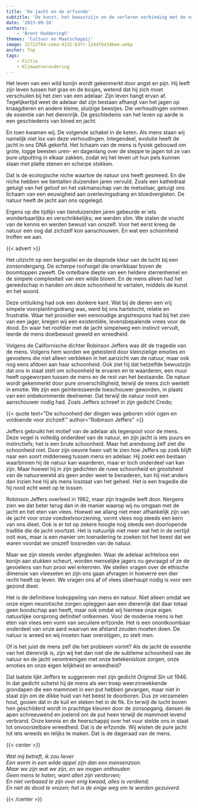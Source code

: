 ```yaml
---
title: 'De jacht en de erfzonde'
subtitle: 'De kunst, het bewustzijn en de verloren verbinding met de natuur'
date: '2023-09-18'
authors:
    - 'Brent Hadderingh'
themes: 'Cultuur en Maatschappij'
image: 32722f84-ceea-4332-b3fc-1244f6e34bee.webp
anchor: Top
tags:
    - Fictie
    - Klimaatverandering
---
```


Het leven van een wild konijn wordt gekenmerkt door angst en pijn. Hij leeft zijn leven tussen het gras en de bosjes, wetend dat hij zich moet verschuilen bij het zien van een adelaar. Zijn leven hangt ervan af. Tegelijkertijd weet de adelaar dat zijn bestaan afhangt van het jagen op knaagdieren en andere kleine, pluizige beestjes. Die verhoudingen vormen de essentie van het dierenrijk. De geschiedenis van het leven op aarde is een geschiedenis van bloed en jacht.

En toen kwamen wij. De volgende schakel in de keten. Als mens staan wij namelijk niet los van deze verhoudingen. Integendeel, evolutie heeft de jacht in ons DNA gekerfd. Het lichaam van de mens is fysiek gebouwd om grote, logge beesten uren- en dagenlang over de steppe te jagen tot ze van pure uitputting in elkaar zakken, zodat wij het leven uit hun pels kunnen slaan met platte stenen en scherpe stokken.

Dat is de ecologische niche waartoe de natuur ons heeft gesmeed. En die niche hebben we tientallen duizenden jaren vervuld. Zoals een kathedraal getuigt van het geloof en het vakmanschap van de metselaar, getuigt ons lichaam van een eeuwigheid aan overlevingsdrang en bloedvergieten. De natuur heeft de jacht aan ons opgelegd.

Ergens op die tijdlijn van tienduizenden jaren gebeurde er iets wonderbaarlijks en verschrikkelijks; we werden slim. We stalen de vrucht van de kennis en werden bewust van onszelf. Voor het eerst kreeg de natuur een oog dat zichzelf kon aanschouwen. En wat een schoonheid troffen we aan.

{{< advert >}}

Het uitzicht op een bergvallei en de dieprode kleur van de lucht bij een zonsondergang. De scherpe roofvogel die onwrikbaar boven de boomtoppen zweeft. De ontelbare diepte van een heldere sterrenhemel en de simpele complexiteit van een wilde bloem. En de mens alleen had het gereedschap in handen om deze schoonheid te vertalen, middels de kunst en het woord.

Deze ontluiking had ook een donkere kant. Wat bij de dieren een vrij simpele voorplantingsdrang was, werd bij ons hartstocht, relatie en frustratie. Waar het prooidier een eenvoudige angstrespons had bij het zien van een jager, kregen wij een existentiële, levensbepalende vrees voor de dood. En waar het roofdier met de jacht simpelweg een instinct vervult, leerde de mens doelbewust geweld en wreedheid.

Volgens de Californische dichter Robinson Jeffers was dit de tragedie van de mens. Volgens hem worden we geteisterd door kleinzielige emoties en gevoelens die niet alleen verbleken in het aanzicht van de natuur, maar ook nog eens afdoen aan haar schoonheid. Ook ziet hij dat hetzelfde bewustzijn dat ons in staat stelt om schoonheid te ervaren en te waarderen, een muur heeft opgeworpen tussen de mens en de rest van het bestaande. De natuur wordt gekenmerkt door pure onverschilligheid, terwijl de mens zich wentelt in emotie. We zijn een geïnteresseerde toeschouwer geworden, in plaats van een onbekommerde deelnemer. Dat terwijl de natuur nooit een aanschouwer nodig had. Zoals Jeffers schreef in zijn gedicht Credo;

{{< quote text="De schoonheid der dingen was geboren vóór ogen en voldoende voor zichzelf." author="Robinson Jeffers" >}}

Jeffers gebruikt het motief van de adelaar als tegenpool voor de mens. Deze vogel is volledig onderdeel van de natuur, en zijn jacht is iets puurs en instinctiefs; het is een brute schoonheid. Maar het arendsoog zelf ziet die schoonheid niet. Door zijn oeuvre heen valt te zien hoe Jeffers op zoek blijft naar een soort middenweg tussen mens en adelaar. Hij zoekt een bestaan waarbinnen hij de natuur kan waarderen, maar er toch onderdeel van kan zijn. Maar hoewel hij in zijn gedichten de ruwe schoonheid en grootsheid van de natuurwereld als geen ander weet te benaderen, kan hij niet anders dan inzien hoe hij als mens losstaat van het geheel. Het is een tragedie die hij nooit echt weet op te lossen.

Robinson Jeffers overleed in 1962, maar zijn tragedie leeft door. Nergens zien we dat beter terug dan in de manier waarop wij nu omgaan met de jacht en het eten van vlees. Hoewel we allang niet meer afhankelijk zijn van de jacht voor onze voedselvoorziening, vormt vlees nog steeds een kern van ons dieet. Ook is er tot op zekere hoogte nog steeds een doorlopende traditie die de jacht voortzet. Het is natuurlijk niet meer wat het in de oertijd ooit was, maar is een manier om toenadering te zoeken tot het beest dat we waren voordat we onszelf lossneden van de natuur.

Maar we zijn steeds verder afgegleden. Waar de adelaar achteloos een konijn aan stukken scheurt, worden menselijke jagers nu gevraagd of ze de gevoelens van hun prooi wel erkennen. We stellen vragen over de ethische dimensie van vleeseten en zijn ons gaan afvragen in hoeverre een dier recht heeft op leven. We vragen ons af of vlees überhaupt nodig is voor een gezond dieet.

Het is de definitieve loskoppeling van mens en natuur. Niet alleen omdat we onze eigen neurotische zorgen opleggen aan een dierenrijk dat daar totaal geen boodschap aan heeft, maar ook omdat wij hiermee onze eigen natuurlijke oorsprong definitief ontkennen. Voor de moderne mens is het eten van vlees een vorm van seculiere erfzonde. Het is een onontkoombaar onderdeel van onze aard waarvan we afstand zouden moeten doen. De natuur is wreed en wij moeten haar overstijgen, zo stelt men.

Of is het juist de mens zelf die het probleem vormt? Als de jacht de essentie van het dierenrijk is, zijn wij het dan niet die de sublieme schoonheid van de natuur en de jacht verontreinigen met onze betekenisloze zorgen, onze emoties en onze eigen lelijkheid en wreedheid?

Dat laatste lijkt Jeffers te suggereren met zijn gedicht *Original Sin* uit 1946. In dat gedicht schetst hij de mens als een troep weerzinwekkende grondapen die een mammoet in een put hebben gevangen, maar niet in staat zijn om de dikke huid van het beest te doorboren. Dus ze verzamelen hout, gooien dat in de kuil en steken het in de fik. En terwijl de lucht boven hen geschilderd wordt in prachtige kleuren door de zonsopgang, dansen de apen schreeuwend en joelend om de put heen terwijl de mammoet levend verbrand. Onze kennis en de heerschappij over het vuur stelde ons in staat tot onvoorstelbare wreedheid. Dat is de erfzonde. Wij wisten de pure jacht tot iets wreeds en lelijks te maken. Dat is de dageraad van de mens.

{{< center >}}

<i>Wat mij betreft, ik zou liever</i><br>
<i>Een worm in een wilde appel zijn dan een mensenzoon.</i><br>
<i>Maar we zijn wat we zijn, en we mogen onthouden</i><br>
<i>Geen mens te haten, want allen zijn verdorven;</i><br>
<i>En niet verbaasd te zijn over enig kwaad, alles is verdiend;</i><br>
<i>En niet de dood te vrezen; het is de enige weg om te worden gezuiverd.</i><br>

{{< /center >}}
